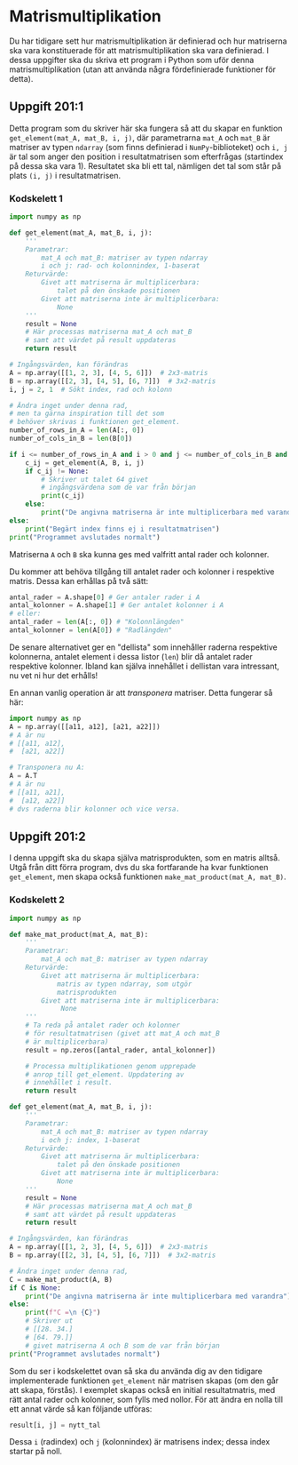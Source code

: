 # Matrismultiplikation

Du har tidigare sett hur matrismultiplikation är definierad och hur matriserna ska vara konstituerade för att matrismultiplikation ska vara definierad. I dessa uppgifter ska du skriva ett program i Python som uför denna matrismultiplikation (utan att använda några fördefinierade funktioner för detta).

## Uppgift 201:1

Detta program som du skriver här ska fungera så att du skapar en funktion `get_element(mat_A, mat_B, i, j)`, där parametrarna `mat_A` och `mat_B` är matriser av typen `ndarray` (som finns definierad i  `NumPy`-biblioteket) och `i, j` är tal som anger den position i resultatmatrisen som efterfrågas (startindex på dessa ska vara 1). Resultatet ska bli ett tal, nämligen det tal som står på plats `(i, j)` i resultatmatrisen.

### Kodskelett 1

```python
import numpy as np

def get_element(mat_A, mat_B, i, j):
    '''
    Parametrar:
        mat_A och mat_B: matriser av typen ndarray
        i och j: rad- och kolonnindex, 1-baserat
    Returvärde:
        Givet att matriserna är multiplicerbara:
            talet på den önskade positionen
        Givet att matriserna inte är multiplicerbara:
            None
    '''
    result = None
    # Här processas matriserna mat_A och mat_B
    # samt att värdet på result uppdateras
    return result

# Ingångsvärden, kan förändras
A = np.array([[1, 2, 3], [4, 5, 6]])  # 2x3-matris
B = np.array([[2, 3], [4, 5], [6, 7]])  # 3x2-matris
i, j = 2, 1  # Sökt index, rad och kolonn

# Ändra inget under denna rad,
# men ta gärna inspiration till det som
# behöver skrivas i funktionen get_element.
number_of_rows_in_A = len(A[:, 0])
number_of_cols_in_B = len(B[0])

if i <= number_of_rows_in_A and i > 0 and j <= number_of_cols_in_B and j > 0:
    c_ij = get_element(A, B, i, j)
    if c_ij != None:
        # Skriver ut talet 64 givet
        # ingångsvärdena som de var från början
        print(c_ij)
    else:
        print("De angivna matriserna är inte multiplicerbara med varandra")
else:
    print("Begärt index finns ej i resultatmatrisen")
print("Programmet avslutades normalt")
```

Matriserna `A` och `B` ska kunna ges med valfritt antal rader och kolonner.

Du kommer att behöva tillgång till antalet rader och kolonner i respektive matris. Dessa kan erhållas på två sätt:

```python
antal_rader = A.shape[0] # Ger antaler rader i A
antal_kolonner = A.shape[1] # Ger antalet kolonner i A
# eller:
antal_rader = len(A[:, 0]) # "Kolonnlängden"
antal_kolonner = len(A[0]) # "Radlängden"
```

De senare alternativet ger en "dellista" som innehåller raderna respektive kolonnerna, antalet element i dessa listor (`len`) blir då antalet rader respektive kolonner. Ibland kan själva innehållet i dellistan vara intressant, nu vet ni hur det erhålls!

En annan vanlig operation är att *transponera* matriser. Detta fungerar så här:

```python
import numpy as np
A = np.array([[a11, a12], [a21, a22]])
# A är nu
# [[a11, a12],
#  [a21, a22]]

# Transponera nu A:
A = A.T
# A är nu
# [[a11, a21],
#  [a12, a22]]
# dvs raderna blir kolonner och vice versa.
```

## Uppgift 201:2

I denna uppgift ska du skapa själva matrisprodukten, som en matris alltså. Utgå från ditt förra program, dvs du ska fortfarande ha kvar funktionen `get_element`, men skapa också funktionen `make_mat_product(mat_A, mat_B)`.

### Kodskelett 2

```python
import numpy as np

def make_mat_product(mat_A, mat_B):
    '''
    Parametrar:
        mat_A och mat_B: matriser av typen ndarray
    Returvärde:
        Givet att matriserna är multiplicerbara:
            matris av typen ndarray, som utgör
            matrisprodukten
        Givet att matriserna inte är multiplicerbara:
             None
    '''
    # Ta reda på antalet rader och kolonner
    # för resultatmatrisen (givet att mat_A och mat_B
    # är multiplicerbara) 
    result = np.zeros([antal_rader, antal_kolonner])

    # Processa multiplikationen genom upprepade
    # anrop till get_element. Uppdatering av
    # innehållet i result.
    return result

def get_element(mat_A, mat_B, i, j):
    '''
    Parametrar:
        mat_A och mat_B: matriser av typen ndarray
        i och j: index, 1-baserat
    Returvärde:
        Givet att matriserna är multiplicerbara:
            talet på den önskade positionen
        Givet att matriserna inte är multiplicerbara:
            None
    '''
    result = None
    # Här processas matriserna mat_A och mat_B
    # samt att värdet på result uppdateras
    return result

# Ingångsvärden, kan förändras
A = np.array([[1, 2, 3], [4, 5, 6]])  # 2x3-matris
B = np.array([[2, 3], [4, 5], [6, 7]])  # 3x2-matris

# Ändra inget under denna rad,
C = make_mat_product(A, B)
if C is None:
    print("De angivna matriserna är inte multiplicerbara med varandra")
else:
    print(f"C =\n {C}")
    # Skriver ut
    # [[28. 34.]
    # [64. 79.]]
    # givet matriserna A och B som de var från början
print("Programmet avslutades normalt")
```

Som du ser i kodskelettet ovan så ska du använda dig av den tidigare implementerade funktionen `get_element` när matrisen skapas (om den går att skapa, förstås). I exemplet skapas också en initial resultatmatris, med rätt antal rader och kolonner, som fylls med nollor. För att ändra en nolla till ett annat värde så kan följande utföras:

```python
result[i, j] = nytt_tal
```

Dessa `i` (radindex) och `j` (kolonnindex) är matrisens index; dessa index startar på noll.

